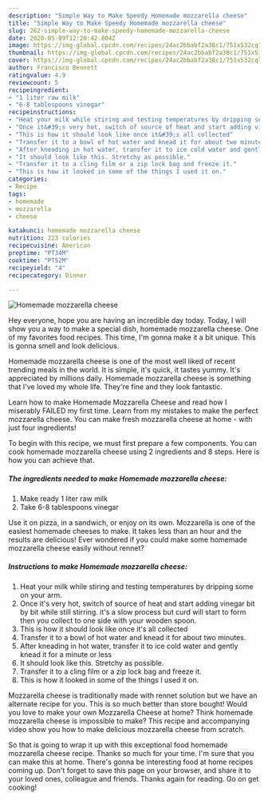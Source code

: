 ```yaml
---
description: "Simple Way to Make Speedy Homemade mozzarella cheese"
title: "Simple Way to Make Speedy Homemade mozzarella cheese"
slug: 262-simple-way-to-make-speedy-homemade-mozzarella-cheese
date: 2020-05-09T12:20:42.804Z
image: https://img-global.cpcdn.com/recipes/24ac2bbabf2a38c1/751x532cq70/homemade-mozzarella-cheese-recipe-main-photo.jpg
thumbnail: https://img-global.cpcdn.com/recipes/24ac2bbabf2a38c1/751x532cq70/homemade-mozzarella-cheese-recipe-main-photo.jpg
cover: https://img-global.cpcdn.com/recipes/24ac2bbabf2a38c1/751x532cq70/homemade-mozzarella-cheese-recipe-main-photo.jpg
author: Francisco Bennett
ratingvalue: 4.9
reviewcount: 5
recipeingredient:
- "1 liter raw milk"
- "6-8 tablespoons vinegar"
recipeinstructions:
- "Heat your milk while stiring and testing temperatures by dripping some on your arm."
- "Once it&#39;s very hot, switch of source of heat and start adding vinegar bit by bit while still stirring. it&#39;s a slow process but curd will start to form then you collect to one side with your wooden spoon."
- "This is how it should look like once it&#39;s all collected"
- "Transfer it to a bowl of hot water and knead it for about two minutes."
- "After kneading in hot water, transfer it to ice cold water and gently knead it for a minute or less"
- "It should look like this. Stretchy as possible."
- "Transfer it to a cling film or a zip lock bag and freeze it."
- "This is how it looked in some of the things I used it on."
categories:
- Recipe
tags:
- homemade
- mozzarella
- cheese

katakunci: homemade mozzarella cheese 
nutrition: 223 calories
recipecuisine: American
preptime: "PT34M"
cooktime: "PT52M"
recipeyield: "4"
recipecategory: Dinner

---
```



![Homemade mozzarella cheese](https://img-global.cpcdn.com/recipes/24ac2bbabf2a38c1/751x532cq70/homemade-mozzarella-cheese-recipe-main-photo.jpg)

Hey everyone, hope you are having an incredible day today. Today, I will show you a way to make a special dish, homemade mozzarella cheese. One of my favorites food recipes. This time, I'm gonna make it a bit unique. This is gonna smell and look delicious.

Homemade mozzarella cheese is one of the most well liked of recent trending meals in the world. It is simple, it's quick, it tastes yummy. It's appreciated by millions daily. Homemade mozzarella cheese is something that I've loved my whole life. They're fine and they look fantastic.

Learn how to make Homemade Mozzarella Cheese and read how I miserably FAILED my first time. Learn from my mistakes to make the perfect mozzarella cheese. You can make fresh mozzarella cheese at home - with just four ingredients!


To begin with this recipe, we must first prepare a few components. You can cook homemade mozzarella cheese using 2 ingredients and 8 steps. Here is how you can achieve that.

<!--inarticleads1-->

##### The ingredients needed to make Homemade mozzarella cheese:

1. Make ready 1 liter raw milk
1. Take 6-8 tablespoons vinegar


Use it on pizza, in a sandwich, or enjoy on its own. Mozzarella is one of the easiest homemade cheeses to make. It takes less than an hour and the results are delicious! Ever wondered if you could make some homemade mozzarella cheese easily without rennet? 

<!--inarticleads2-->

##### Instructions to make Homemade mozzarella cheese:

1. Heat your milk while stiring and testing temperatures by dripping some on your arm.
1. Once it&#39;s very hot, switch of source of heat and start adding vinegar bit by bit while still stirring. it&#39;s a slow process but curd will start to form then you collect to one side with your wooden spoon.
1. This is how it should look like once it&#39;s all collected
1. Transfer it to a bowl of hot water and knead it for about two minutes.
1. After kneading in hot water, transfer it to ice cold water and gently knead it for a minute or less
1. It should look like this. Stretchy as possible.
1. Transfer it to a cling film or a zip lock bag and freeze it.
1. This is how it looked in some of the things I used it on.


Mozzarella cheese is traditionally made with rennet solution but we have an alternate recipe for you. This is so much better than store bought! Would you love to make your own Mozzarella Cheese at home? Think homemade mozzarella cheese is impossible to make? This recipe and accompanying video show you how to make delicious mozzarella cheese from scratch. 

So that is going to wrap it up with this exceptional food homemade mozzarella cheese recipe. Thanks so much for your time. I'm sure that you can make this at home. There's gonna be interesting food at home recipes coming up. Don't forget to save this page on your browser, and share it to your loved ones, colleague and friends. Thanks again for reading. Go on get cooking!
